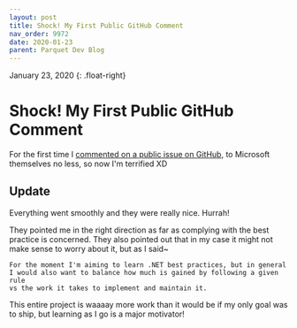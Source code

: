 ```yaml
---
layout: post
title: Shock! My First Public GitHub Comment
nav_order: 9972
date: 2020-01-23
parent: Parquet Dev Blog
---
```

January 23, 2020
{: .float-right}

# Shock! My First Public GitHub Comment

For the first time I [commented on a public issue on GitHub](https://github.com/dotnet/roslyn-analyzers/issues/2950), to Microsoft themselves no less, so now I'm terrified XD

## Update

Everything went smoothly and they were really nice.  Hurrah!

They pointed me in the right direction as far as complying with the best practice is concerned.
They also pointed out that in my case it might not make sense to worry about it, but as I said~

    For the moment I'm aiming to learn .NET best practices, but in general I would also want to balance how much is gained by following a given rule
    vs the work it takes to implement and maintain it.

This entire project is waaaay more work than it would be if my only goal was to ship, but learning as I go is a major motivator!